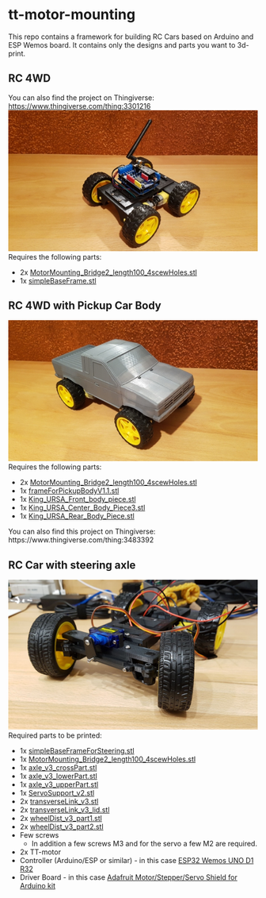 # tt-motor-mounting

This repo contains a framework for building RC Cars based on Arduino and ESP Wemos board. It contains only the designs and parts you want to 3d-print. 

## RC 4WD
You can also find the project on Thingiverse: https://www.thingiverse.com/thing:3301216
<img src="pics/20181218_214606_Medium.jpg" /> <br />
Requires the following parts:
<ul>
  <li>2x <a href="MotorMounting_Bridge2_length100_4scewHoles.stl">MotorMounting_Bridge2_length100_4scewHoles.stl</a></li>
  <li>1x <a href="simpleBaseFrame.stl">simpleBaseFrame.stl</a></li>
</ul>

## RC 4WD with Pickup Car Body
<img src="pics/20190310_212839_Medium.jpg" /> <br />
Requires the following parts:
<ul>
  <li>2x <a href="MotorMounting_Bridge2_length100_4scewHoles.stl">MotorMounting_Bridge2_length100_4scewHoles.stl</a></li>
  <li>1x <a href="frameForPickupBodyV1.1.stl">frameForPickupBodyV1.1.stl</a></li>
  <li>1x <a href="pickupBody/King_URSA_Front_body_piece.stl">King_URSA_Front_body_piece.stl</a></li>
  <li>1x <a href="pickupBody/King_URSA_Center_Body_Piece3.stl">King_URSA_Center_Body_Piece3.stl</a></li>
  <li>1x <a href="pickupBody/King_URSA_Rear_Body_Piece.stl">King_URSA_Rear_Body_Piece.stl</a></li>
</ul>
You can also find this project on Thingiverse: https://www.thingiverse.com/thing:3483392

## RC Car with steering axle
<img src="pics/car-with-steering-axle04.jpg" width="600" />
Required parts to be printed: 

* 1x [simpleBaseFrameForSteering.stl](simpleBaseFrameForSteering.stl)
* 1x [MotorMounting_Bridge2_length100_4scewHoles.stl](MotorMounting_Bridge2_length100_4scewHoles.stl)
* 1x [axle_v3_crossPart.stl](steering-axle/axle_v3_crossPart.stl)
* 1x [axle_v3_lowerPart.stl](steering-axle/axle_v3_lowerPart.stl)
* 1x [axle_v3_upperPart.stl](steering-axle/axle_v3_upperPart.stl)
* 1x [ServoSupport_v2.stl](steering-axle/ServoSupport_v2.stl)
* 2x [transverseLink_v3.stl](steering-axle/transverseLink_v3.stl)
* 2x [transverseLink_v3_lid.stl](steering-axle/transverseLink_v3_lid.stl)
* 2x [wheelDist_v3_part1.stl](steering-axle/wheelDist_v3_part1.stl)
* 2x [wheelDist_v3_part2.stl](steering-axle/wheelDist_v3_part2.stl)
* Few screws
  * In addition a few screws M3 and for the servo a few M2 are required.
* 2x TT-motor
* Controller (Arduino/ESP or similar) - in this case [ESP32 Wemos UNO D1 R32](https://arduino-projekte.info/wemos-d1/)
* Driver Board - in this case [Adafruit Motor/Stepper/Servo Shield for Arduino kit](https://www.adafruit.com/product/81)
